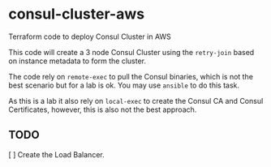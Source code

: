 # consul-cluster-aws
Terraform code to deploy Consul Cluster in AWS

This code will create a 3 node Consul Cluster using the `retry-join` based on instance metadata to form the cluster.

The code rely on `remote-exec` to pull the Consul binaries, which is not the best scenario but for a lab is ok. You may use `ansible` to do this task.

As this is a lab it also rely on `local-exec` to create the Consul CA and Consul Certificates, however, this is also not the best approach.

## TODO

[ ] Create the Load Balancer.